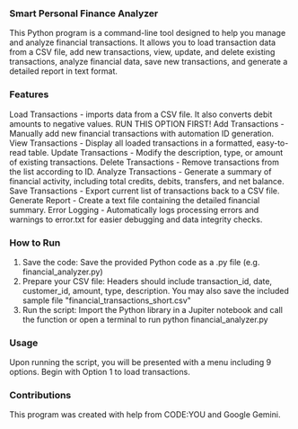 ### Smart Personal Finance Analyzer

This Python program is a command-line tool designed to help you manage and analyze financial transactions. It allows you to load transaction data from a CSV file, add new transactions, view, update, and delete existing transactions, analyze financial data, save new transactions, and generate a detailed report in text format.

### Features

Load Transactions - imports data from a CSV file. It also converts debit amounts to negative values. RUN THIS OPTION FIRST!
Add Transactions - Manually add new financial transactions with automation ID generation.
View Transactions - Display all loaded transactions in a formatted, easy-to-read table.
Update Transactions - Modify the description, type, or amount of existing transactions.
Delete Transactions - Remove transactions from the list according to ID.
Analyze Transactions - Generate a summary of financial activity, including total credits, debits, transfers, and net balance.
Save Transactions - Export current list of transactions back to a CSV file.
Generate Report - Create a text file containing the detailed financial summary.
Error Logging - Automatically logs processing errors and warnings to error.txt for easier debugging and data integrity checks.

### How to Run

1. Save the code: Save the provided Python code as a .py file (e.g. financial_analyzer.py)
2. Prepare your CSV file: Headers should include transaction_id, date, customer_id, amount, type, description. You may also save the included sample file "financial_transactions_short.csv"
3. Run the script: Import the Python library in a Jupiter notebook and call the function or open a terminal to run python financial_analyzer.py

### Usage

Upon running the script, you will be presented with a menu including 9 options. Begin with Option 1 to load transactions.

### Contributions

This program was created with help from CODE:YOU and Google Gemini.